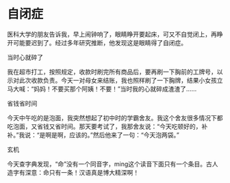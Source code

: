 # 自闭症

医科大学的朋友告诉我，早上闹钟响了，眼睛睁开要起床，可又不自觉闭上，再睁开可能要迟到了。经过多年研究推断，他发现这是眼睛得了自闭症。 

当时心就碎了 

我在超市打工，按照规定，收款时刷完所有商品后，要再刷一下胸前的工牌号，以示对此次收款负责。今天一对母女来结账，我也照样刷了一下胸牌，结果小女孩立马大喊：“妈妈！不要买那个阿姨！不要！”当时我的心就碎成渣渣了…… 

省钱省时间 

今天中午吃的是泡面，我突然想起了初中时的学霸舍友。我这个舍友很多情况下都吃泡面，又省钱又省时间。那天要考试了，我那舍友说：“今天吃顿好的，补补。”我说：“是啊是啊，应该的。”然后他来了一句：“今天泡两袋。” 

玄机 

今天查字典发现，“命”没有一个同音字，ming这个读音下面只有一个条目。古人造字有深意：命只有一条！汉语真是博大精深啊！